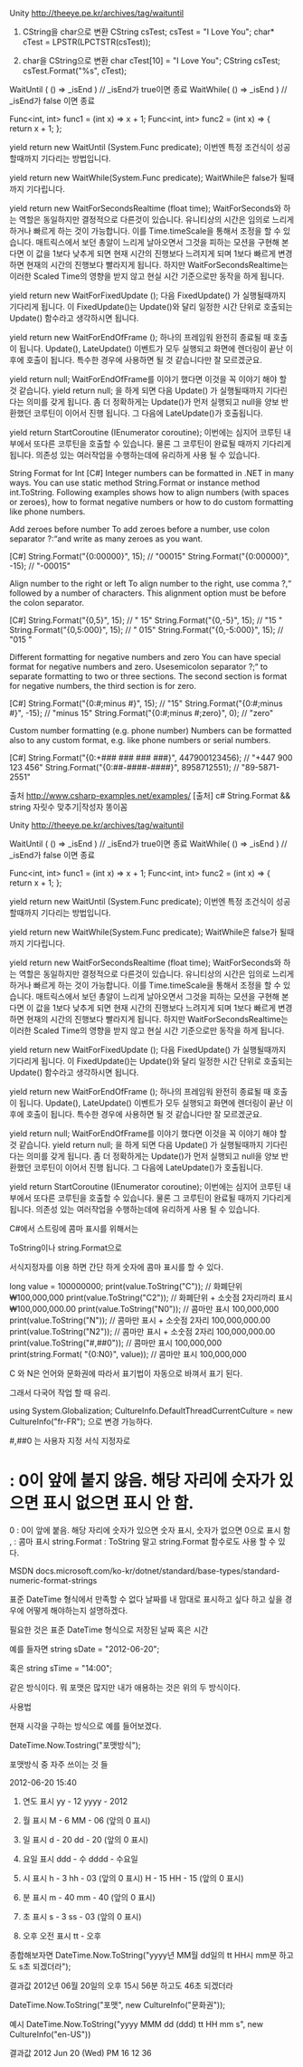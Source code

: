Unity http://theeye.pe.kr/archives/tag/waituntil

1. CString을 char으로 변환
CString csTest;
csTest = "I Love You";
char* cTest = LPSTR(LPCTSTR(csTest));
 
2. char을 CString으로 변환
char cTest[10] = "I Love You";
CString csTest;
csTest.Format("%s", cTest);


WaitUntil ( () => _isEnd )  // _isEnd가 true이면 종료
WaitWhile( () => _isEnd ) // _isEnd가 false 이면 종료

Func<int, int> func1 = (int x) => x + 1;
Func<int, int> func2 = (int x) => { return x + 1; };

yield return new WaitUntil (System.Func<Bool> predicate);
이번엔 특정 조건식이 성공할때까지 기다리는 방법입니다.

yield return new WaitWhile(System.Func<Bool> predicate);
WaitWhile은 false가 될때까지 기다립니다.

yield return new WaitForSecondsRealtime (float time);
WaitForSeconds와 하는 역할은 동일하지만 결정적으로 다른것이 있습니다. 유니티상의 시간은 임의로 느리게 하거나 빠르게 하는 것이 가능합니다. 이를 Time.timeScale을 통해서 조정을 할 수 있습니다. 매트릭스에서 보던 총알이 느리게 날아오면서 그것을 피하는 모션을 구현해 본다면 이 값을 1보다 낮추게 되면 현재 시간의 진행보다 느려지게 되며 1보다 빠르게 변경하면 현재의 시간의 진행보다 빨라지게 됩니다. 하지만 WaitForSecondsRealtime는 이러한 Scaled Time의 영향을 받지 않고 현실 시간 기준으로만 동작을 하게 됩니다.

yield return new WaitForFixedUpdate ();
다음 FixedUpdate() 가 실행될때까지 기다리게 됩니다. 이 FixedUpdate()는 Update()와 달리 일정한 시간 단위로 호출되는 Update() 함수라고 생각하시면 됩니다.

yield return new WaitForEndOfFrame ();
하나의 프레임워 완전히 종료될 때 호출이 됩니다. Update(), LateUpdate() 이벤트가 모두 실행되고 화면에 렌더링이 끝난 이후에 호출이 됩니다. 특수한 경우에 사용하면 될 것 같습니다만 잘 모르겠군요.


yield return null;
WaitForEndOfFrame를 이야기 했다면 이것을 꼭 이야기 해야 할 것 같습니다. yield return null; 을 하게 되면 다음 Update() 가 실행될때까지 기다린다는 의미를 갖게 됩니다. 좀 더 정확하게는 Update()가 먼저 실행되고 null을 양보 반환했던 코루틴이 이어서 진행 됩니다. 그 다음에 LateUpdate()가 호출됩니다.

yield return StartCoroutine (IEnumerator coroutine);
이번에는 심지어 코루틴 내부에서 또다른 코루틴을 호출할 수 있습니다. 물론 그 코루틴이 완료될 때까지 기다리게 됩니다. 의존성 있는 여러작업을 수행하는데에 유리하게 사용 될 수 있습니다.



String Format for Int [C#]
Integer numbers can be formatted in .NET in many ways. You can use static method String.Format or instance method int.ToString. Following examples shows how to align numbers (with spaces or zeroes), how to format negative numbers or how to do custom formatting like phone numbers.

Add zeroes before number
To add zeroes before a number, use colon separator ?:“and write as many zeroes as you want.

[C#]
String.Format("{0:00000}", 15);          // "00015"
String.Format("{0:00000}", -15);         // "-00015"

Align number to the right or left
To align number to the right, use comma ?,“ followed by a number of characters. This alignment option must be before the colon separator.

[C#]
String.Format("{0,5}", 15);              // "   15"
String.Format("{0,-5}", 15);             // "15   "
String.Format("{0,5:000}", 15);          // "  015"
String.Format("{0,-5:000}", 15);         // "015  "

Different formatting for negative numbers and zero
You can have special format for negative numbers and zero. Usesemicolon separator ?;“ to separate formatting to two or three sections. The second section is format for negative numbers, the third section is for zero.

[C#]
String.Format("{0:#;minus #}", 15);      // "15"
String.Format("{0:#;minus #}", -15);     // "minus 15"
String.Format("{0:#;minus #;zero}", 0);  // "zero"

Custom number formatting (e.g. phone number)
Numbers can be formatted also to any custom format, e.g. like phone numbers or serial numbers.

[C#]
String.Format("{0:+### ### ### ###}", 447900123456); // "+447 900 123 456"
String.Format("{0:##-####-####}", 8958712551);       // "89-5871-2551"

출처 http://www.csharp-examples.net/examples/
[출처] c# String.Format && string 자릿수 맞추기|작성자 똥이꼼

Unity
http://theeye.pe.kr/archives/tag/waituntil

WaitUntil ( () => _isEnd )  // _isEnd가 true이면 종료
WaitWhile( () => _isEnd ) // _isEnd가 false 이면 종료

Func<int, int> func1 = (int x) => x + 1;
Func<int, int> func2 = (int x) => { return x + 1; };

yield return new WaitUntil (System.Func<Bool> predicate);
이번엔 특정 조건식이 성공할때까지 기다리는 방법입니다.

yield return new WaitWhile(System.Func<Bool> predicate);
WaitWhile은 false가 될때까지 기다립니다.

yield return new WaitForSecondsRealtime (float time);
WaitForSeconds와 하는 역할은 동일하지만 결정적으로 다른것이 있습니다. 유니티상의 시간은 임의로 느리게 하거나 빠르게 하는 것이 가능합니다. 이를 Time.timeScale을 통해서 조정을 할 수 있습니다. 매트릭스에서 보던 총알이 느리게 날아오면서 그것을 피하는 모션을 구현해 본다면 이 값을 1보다 낮추게 되면 현재 시간의 진행보다 느려지게 되며 1보다 빠르게 변경하면 현재의 시간의 진행보다 빨라지게 됩니다. 하지만 WaitForSecondsRealtime는 이러한 Scaled Time의 영향을 받지 않고 현실 시간 기준으로만 동작을 하게 됩니다.

yield return new WaitForFixedUpdate ();
다음 FixedUpdate() 가 실행될때까지 기다리게 됩니다. 이 FixedUpdate()는 Update()와 달리 일정한 시간 단위로 호출되는 Update() 함수라고 생각하시면 됩니다.

yield return new WaitForEndOfFrame ();
하나의 프레임워 완전히 종료될 때 호출이 됩니다. Update(), LateUpdate() 이벤트가 모두 실행되고 화면에 렌더링이 끝난 이후에 호출이 됩니다. 특수한 경우에 사용하면 될 것 같습니다만 잘 모르겠군요.


yield return null;
WaitForEndOfFrame를 이야기 했다면 이것을 꼭 이야기 해야 할 것 같습니다. yield return null; 을 하게 되면 다음 Update() 가 실행될때까지 기다린다는 의미를 갖게 됩니다. 좀 더 정확하게는 Update()가 먼저 실행되고 null을 양보 반환했던 코루틴이 이어서 진행 됩니다. 그 다음에 LateUpdate()가 호출됩니다.

yield return StartCoroutine (IEnumerator coroutine);
이번에는 심지어 코루틴 내부에서 또다른 코루틴을 호출할 수 있습니다. 물론 그 코루틴이 완료될 때까지 기다리게 됩니다. 의존성 있는 여러작업을 수행하는데에 유리하게 사용 될 수 있습니다.

C#에서 스트링에 콤마 표시를 위해서는

ToString이나 string.Format으로

서식지정자를 이용 하면 간단 하게 숫자에 콤마 표시를 할 수 있다. 

long value =  100000000;
print(value.ToString("C"));      // 화폐단위 ₩100,000,000
print(value.ToString("C2"));     // 화폐단위 + 소숫점 2자리까리 표시 ₩100,000,000.00
print(value.ToString("N0"));     // 콤마만 표시 100,000,000
print(value.ToString("N"));      // 콤마만 표시 + 소숫점 2자리 100,000,000.00
print(value.ToString("N2"));     // 콤마만 표시 + 소숫점 2자리 100,000,000.00
print(value.ToString("#,##0")); // 콤마만 표시 100,000,000 
print(string.Format( "{0:N0}", value)); // 콤마만 표시 100,000,000
 
C 와 N은 언어와 문화권에 따라서 표기법이 자동으로 바껴서 표기 된다. 

그래서 다국어 작업 할 때 유리.

using System.Globalization;
CultureInfo.DefaultThreadCurrentCulture = new CultureInfo("fr-FR");
으로 변경 가능하다.
 

#,##0 는 사용자 지정 서식 지정자로 
# : 0이 앞에 붙지 않음. 해당 자리에 숫자가 있으면 표시 없으면 표시 안 함. 
0 : 0이 앞에 붙음.  해당 자리에 숫자가 있으면 숫자 표시, 숫자가 없으면 0으로 표시 함
, : 콤마 표시 
string.Format : ToString 말고 string.Format 함수로도 사용 할 수 있다.

MSDN docs.microsoft.com/ko-kr/dotnet/standard/base-types/standard-numeric-format-strings

표준 DateTime 형식에서 만족할 수 없다 날짜를 내 맘대로 표시하고 싶다 하고 싶을 경우에 어떻게 해야하는지 설명하겠다.

필요한 것은 표준 DateTime 형식으로 저장된 날짜 혹은 시간

예를 들자면
string sDate = "2012-06-20";

혹은
string sTime = "14:00";
 
같은 방식이다. 뭐 포맷은 많지만 내가 애용하는 것은 위의 두 방식이다.


사용법

현재 시각을 구하는 방식으로 예를 들어보겠다.

DateTime.Now.Tostring("포맷방식");


포맷방식 중 자주 쓰이는 것 들

2012-06-20 15:40

1. 연도 표시
yy - 12
yyyy - 2012

2. 월 표시
M - 6
MM - 06 (앞의 0 표시)

3. 일 표시
d - 20
dd - 20 (앞의 0 표시)

4. 요일 표시
ddd - 수
dddd - 수요일

5. 시 표시
h - 3
hh - 03 (앞의 0 표시)
H - 15
HH - 15 (앞의 0 표시)

6. 분 표시
m - 40
mm - 40 (앞의 0 표시)

6. 초 표시
s - 3
ss - 03 (앞의 0 표시)

7. 오후 오전 표시
tt - 오후

종합해보자면
DateTime.Now.ToString("yyyy년 MM월 dd일의 tt HH시 mm분 하고도 s초 되겠더라");

결과값
2012년 06월 20일의 오후 15시 56분 하고도 46초 되겠더라

DateTime.Now.ToString("포맷", new CultureInfo("문화권"));

예시
DateTime.Now.ToString("yyyy MMM dd (ddd) tt HH mm s", new CultureInfo("en-US"))

결과값
2012 Jun 20 (Wed) PM 16 12 36
